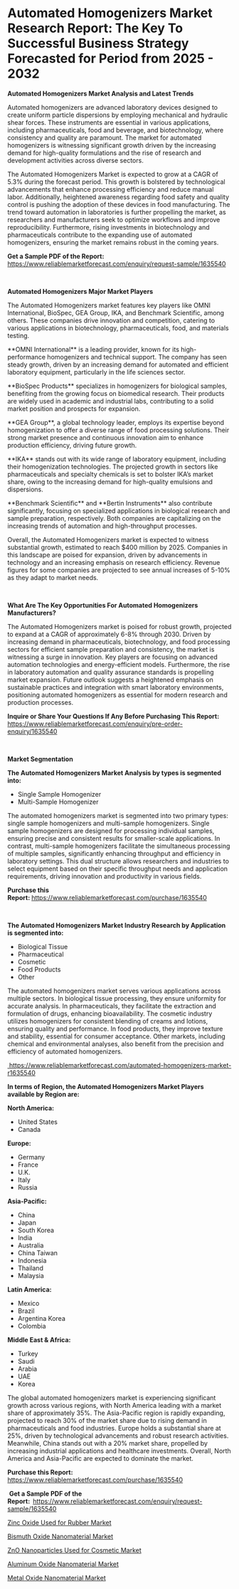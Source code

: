 <p><h1>Automated Homogenizers Market Research Report: The Key To Successful Business Strategy Forecasted for Period from 2025 - 2032</h1></p><p><strong>Automated Homogenizers Market Analysis and Latest Trends</strong></p>
<p><p>Automated homogenizers are advanced laboratory devices designed to create uniform particle dispersions by employing mechanical and hydraulic shear forces. These instruments are essential in various applications, including pharmaceuticals, food and beverage, and biotechnology, where consistency and quality are paramount. The market for automated homogenizers is witnessing significant growth driven by the increasing demand for high-quality formulations and the rise of research and development activities across diverse sectors. </p><p>The Automated Homogenizers Market is expected to grow at a CAGR of 5.3% during the forecast period. This growth is bolstered by technological advancements that enhance processing efficiency and reduce manual labor. Additionally, heightened awareness regarding food safety and quality control is pushing the adoption of these devices in food manufacturing. The trend toward automation in laboratories is further propelling the market, as researchers and manufacturers seek to optimize workflows and improve reproducibility. Furthermore, rising investments in biotechnology and pharmaceuticals contribute to the expanding use of automated homogenizers, ensuring the market remains robust in the coming years.</p></p>
<p><strong>Get a Sample PDF of the Report:&nbsp;</strong> <a href="https://www.reliablemarketforecast.com/enquiry/request-sample/1635540?utm_campaign=1080&utm_medium=2&utm_source=Github&utm_content=ia&utm_term=23032025&utm_id=automated-homogenizers">https://www.reliablemarketforecast.com/enquiry/request-sample/1635540</a></p>
<p>&nbsp;</p>
<p><strong>Automated Homogenizers Major Market Players</strong></p>
<p><p>The Automated Homogenizers market features key players like OMNI International, BioSpec, GEA Group, IKA, and Benchmark Scientific, among others. These companies drive innovation and competition, catering to various applications in biotechnology, pharmaceuticals, food, and materials testing.</p><p>**OMNI International** is a leading provider, known for its high-performance homogenizers and technical support. The company has seen steady growth, driven by an increasing demand for automated and efficient laboratory equipment, particularly in the life sciences sector. </p><p>**BioSpec Products** specializes in homogenizers for biological samples, benefiting from the growing focus on biomedical research. Their products are widely used in academic and industrial labs, contributing to a solid market position and prospects for expansion.</p><p>**GEA Group**, a global technology leader, employs its expertise beyond homogenization to offer a diverse range of food processing solutions. Their strong market presence and continuous innovation aim to enhance production efficiency, driving future growth.</p><p>**IKA** stands out with its wide range of laboratory equipment, including their homogenization technologies. The projected growth in sectors like pharmaceuticals and specialty chemicals is set to bolster IKA’s market share, owing to the increasing demand for high-quality emulsions and dispersions.</p><p>**Benchmark Scientific** and **Bertin Instruments** also contribute significantly, focusing on specialized applications in biological research and sample preparation, respectively. Both companies are capitalizing on the increasing trends of automation and high-throughput processes.</p><p>Overall, the Automated Homogenizers market is expected to witness substantial growth, estimated to reach $400 million by 2025. Companies in this landscape are poised for expansion, driven by advancements in technology and an increasing emphasis on research efficiency. Revenue figures for some companies are projected to see annual increases of 5-10% as they adapt to market needs.</p></p>
<p>&nbsp;</p>
<p><strong>What Are The Key Opportunities For Automated Homogenizers Manufacturers?</strong></p>
<p><p>The Automated Homogenizers market is poised for robust growth, projected to expand at a CAGR of approximately 6-8% through 2030. Driven by increasing demand in pharmaceuticals, biotechnology, and food processing sectors for efficient sample preparation and consistency, the market is witnessing a surge in innovation. Key players are focusing on advanced automation technologies and energy-efficient models. Furthermore, the rise in laboratory automation and quality assurance standards is propelling market expansion. Future outlook suggests a heightened emphasis on sustainable practices and integration with smart laboratory environments, positioning automated homogenizers as essential for modern research and production processes.</p></p>
<p><strong>Inquire or Share Your Questions If Any Before Purchasing This Report:</strong> <a href="https://www.reliablemarketforecast.com/enquiry/pre-order-enquiry/1635540?utm_campaign=1080&utm_medium=2&utm_source=Github&utm_content=ia&utm_term=23032025&utm_id=automated-homogenizers">https://www.reliablemarketforecast.com/enquiry/pre-order-enquiry/1635540</a></p>
<p>&nbsp;</p>
<p><strong>Market Segmentation</strong></p>
<p><strong>The Automated Homogenizers Market Analysis by types is segmented into:</strong></p>
<p><ul><li>Single Sample Homogenizer</li><li>Multi-Sample Homogenizer</li></ul></p>
<p><p>The automated homogenizers market is segmented into two primary types: single sample homogenizers and multi-sample homogenizers. Single sample homogenizers are designed for processing individual samples, ensuring precise and consistent results for smaller-scale applications. In contrast, multi-sample homogenizers facilitate the simultaneous processing of multiple samples, significantly enhancing throughput and efficiency in laboratory settings. This dual structure allows researchers and industries to select equipment based on their specific throughput needs and application requirements, driving innovation and productivity in various fields.</p></p>
<p><strong>Purchase this Report:&nbsp;</strong><a href="https://www.reliablemarketforecast.com/purchase/1635540?utm_campaign=1080&utm_medium=2&utm_source=Github&utm_content=ia&utm_term=23032025&utm_id=automated-homogenizers">https://www.reliablemarketforecast.com/purchase/1635540</a></p>
<p>&nbsp;</p>
<p><strong>The Automated Homogenizers Market Industry Research by Application is segmented into:</strong></p>
<p><ul><li>Biological Tissue</li><li>Pharmaceutical</li><li>Cosmetic</li><li>Food Products</li><li>Other</li></ul></p>
<p><p>The automated homogenizers market serves various applications across multiple sectors. In biological tissue processing, they ensure uniformity for accurate analysis. In pharmaceuticals, they facilitate the extraction and formulation of drugs, enhancing bioavailability. The cosmetic industry utilizes homogenizers for consistent blending of creams and lotions, ensuring quality and performance. In food products, they improve texture and stability, essential for consumer acceptance. Other markets, including chemical and environmental analyses, also benefit from the precision and efficiency of automated homogenizers.</p></p>
<p><a href="https://www.reliablemarketforecast.com/automated-homogenizers-market-r1635540?utm_campaign=1080&utm_medium=2&utm_source=Github&utm_content=ia&utm_term=23032025&utm_id=automated-homogenizers">&nbsp;https://www.reliablemarketforecast.com/automated-homogenizers-market-r1635540</a></p>
<p><strong>In terms of Region, the Automated Homogenizers Market Players available by Region are:</strong></p>
<p>
    <p> <strong> North America: </strong>
        <ul>
            <li>United States</li>
            <li>Canada</li>
        </ul>
        </p> 
    <p> <strong> Europe: </strong>
        <ul>
            <li>Germany</li>
            <li>France</li>
            <li>U.K.</li>
            <li>Italy</li>
            <li>Russia</li>
        </ul>
        </p> 
    <p> <strong> Asia-Pacific: </strong>
        <ul>
            <li>China</li>
            <li>Japan</li>
            <li>South Korea</li>
            <li>India</li>
            <li>Australia</li>
            <li>China Taiwan</li>
            <li>Indonesia</li>
            <li>Thailand</li>
            <li>Malaysia</li>
        </ul>
        </p> 
    <p> <strong> Latin America: </strong>
        <ul>
            <li>Mexico</li>
            <li>Brazil</li>
            <li>Argentina Korea</li>
            <li>Colombia</li>
        </ul>
        </p> 
    <p> <strong> Middle East & Africa: </strong>
        <ul>
            <li>Turkey</li>
            <li>Saudi</li>
            <li>Arabia</li>
            <li>UAE</li>
            <li>Korea</li>
        </ul>
    </p>
    </p>
<p><p>The global automated homogenizers market is experiencing significant growth across various regions, with North America leading with a market share of approximately 35%. The Asia-Pacific region is rapidly expanding, projected to reach 30% of the market share due to rising demand in pharmaceuticals and food industries. Europe holds a substantial share at 25%, driven by technological advancements and robust research activities. Meanwhile, China stands out with a 20% market share, propelled by increasing industrial applications and healthcare investments. Overall, North America and Asia-Pacific are expected to dominate the market.</p></p>
<p><strong>Purchase this Report: </strong><a href="https://www.reliablemarketforecast.com/purchase/1635540?utm_campaign=1080&utm_medium=2&utm_source=Github&utm_content=ia&utm_term=23032025&utm_id=automated-homogenizers">https://www.reliablemarketforecast.com/purchase/1635540</a></p>
<p>&nbsp;<strong>Get a Sample PDF of the Report:&nbsp;&nbsp;</strong><a href="https://www.reliablemarketforecast.com/enquiry/request-sample/1635540?utm_campaign=1080&utm_medium=2&utm_source=Github&utm_content=ia&utm_term=23032025&utm_id=automated-homogenizers">https://www.reliablemarketforecast.com/enquiry/request-sample/1635540</a></p>
<p><strong></strong></p>
<p><p><a href="https://github.com/lazloklitz2e/Market-Research-Report-List-1/blob/main/zinc-oxide-used-for-rubber-market.md?utm_campaign=1080&utm_medium=2&utm_source=Github&utm_content=ia&utm_term=23032025&utm_id=automated-homogenizers">Zinc Oxide Used for Rubber Market</a></p><p><a href="https://github.com/auriashetzxj/Market-Research-Report-List-1/blob/main/bismuth-oxide-nanomaterial-market.md?utm_campaign=1080&utm_medium=2&utm_source=Github&utm_content=ia&utm_term=23032025&utm_id=automated-homogenizers">Bismuth Oxide Nanomaterial Market</a></p><p><a href="https://github.com/rueffmuoloqw/Market-Research-Report-List-1/blob/main/zno-nanoparticles-used-for-cosmetic-market.md?utm_campaign=1080&utm_medium=2&utm_source=Github&utm_content=ia&utm_term=23032025&utm_id=automated-homogenizers">ZnO Nanoparticles Used for Cosmetic Market</a></p><p><a href="https://github.com/wycheelwayeu/Market-Research-Report-List-1/blob/main/aluminum-oxide-nanomaterial-market.md?utm_campaign=1080&utm_medium=2&utm_source=Github&utm_content=ia&utm_term=23032025&utm_id=automated-homogenizers">Aluminum Oxide Nanomaterial Market</a></p><p><a href="https://github.com/pezezlarue7h/Market-Research-Report-List-1/blob/main/metal-oxide-nanomaterial-market.md?utm_campaign=1080&utm_medium=2&utm_source=Github&utm_content=ia&utm_term=23032025&utm_id=automated-homogenizers">Metal Oxide Nanomaterial Market</a></p></p>